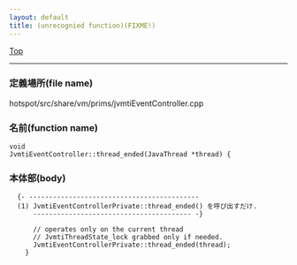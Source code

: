 ```yaml
---
layout: default
title: (unrecognied function)(FIXME!)
---
```

[Top](../index.html)

--- 
### 定義場所(file name)
hotspot/src/share/vm/prims/jvmtiEventController.cpp

### 名前(function name)
```
void
JvmtiEventController::thread_ended(JavaThread *thread) {
```

### 本体部(body)
```
  {- -------------------------------------------
  (1) JvmtiEventControllerPrivate::thread_ended() を呼び出すだけ.
      ---------------------------------------- -}

	  // operates only on the current thread
	  // JvmtiThreadState_lock grabbed only if needed.
	  JvmtiEventControllerPrivate::thread_ended(thread);
	}
	
```


